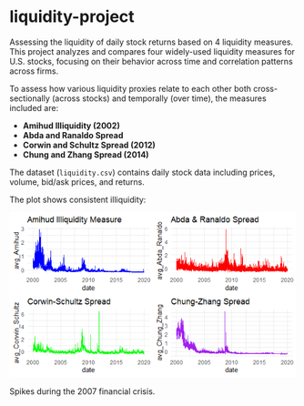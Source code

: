 # liquidity-project

Assessing the liquidity of daily stock returns based on 4 liquidity measures.  
This project analyzes and compares four widely-used liquidity measures for U.S. stocks, focusing on their behavior across time and correlation patterns across firms.

To assess how various liquidity proxies relate to each other both cross-sectionally (across stocks) and temporally (over time), the measures included are:

- **Amihud Illiquidity (2002)**
- **Abda and Ranaldo Spread**
- **Corwin and Schultz Spread (2012)**
- **Chung and Zhang Spread (2014)**

The dataset (`liquidity.csv`) contains daily stock data including prices, volume, bid/ask prices, and returns.

The plot shows consistent illiquidity:

![Liquidity Measures](liquidity_measures_plot.png)

Spikes during the 2007 financial crisis.

